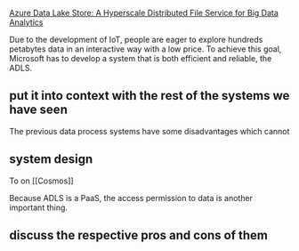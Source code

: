 [Azure Data Lake Store: A Hyperscale Distributed File Service for Big Data Analytics](https://dl.acm.org/doi/10.1145/3035918.3056100)

Due to the development of IoT, people are eager to explore hundreds petabytes data in an interactive way with a low price. To achieve this goal, Microsoft has to develop a system that is both efficient and reliable, the ADLS.

## put it into context with the rest of the systems we have seen

The previous data process systems have some disadvantages which cannot 

## system design

To  on [[Cosmos]] 

Because ADLS is a PaaS, the access permission to data is another important thing. 




## discuss the respective pros and cons of them
